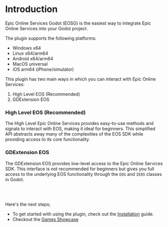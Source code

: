 # Introduction

Epic Online Services Godot (EOSG) is the easiest way to integrate Epic Online Services into your Godot project.

The plugin supports the following platforms:

- Windows x64
- Linux x64/arm64
- Android x64/arm64
- MacOS universal
- iOS arm64 (iPhone/simulator)

This plugin has two main ways in which you can interact with Epic Online Services:

1. High Level EOS (Recommended)
2. GDExtension EOS


### High Level EOS (Recommended)

The High Level Epic Online Services provides easy-to-use methods and signals to interact with EOS, making it ideal for beginners. This simplified API abstracts away many of the complexities of the EOS SDK while providing access to its core functionality.


### GDExtension EOS

The GDExtension EOS provides low-level access to the Epic Online Services SDK. This interface is not recommended for beginners but gives you full access to the underlying EOS functionality through the `EOS` and `IEOS` classes in Godot.

<br></br>

Here's the next steps;

- To get started with using the plugin, check out the [Installation](/docs/installation) guide.
- Checkout the [Games Showcase](/showcase)